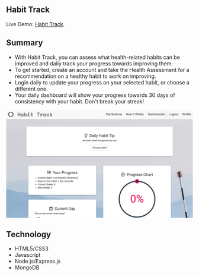 ## Habit Track

Live Demo: [Habit Track](https://habit-track-app.herokuapp.com/).

## Summary

- With Habit Track, you can assess what health-related habits can be improved and daily track your progress towards improving them. 
- To get started, create an account and take the Health Assessment for a recommendation on a healthy habit to work on improving.
- Login daily to update your progress on your selected habit, or choose a different one.
- Your daily dashboard will show your progress towards 30 days of consistency with your habit. Don't break your streak!


![Habit Track Screenshot](public/images/habit-track_demo.png?raw=true)

## Technology

- HTML5/CSS3
- Javascript
- Node.js/Express.js
- MongoDB